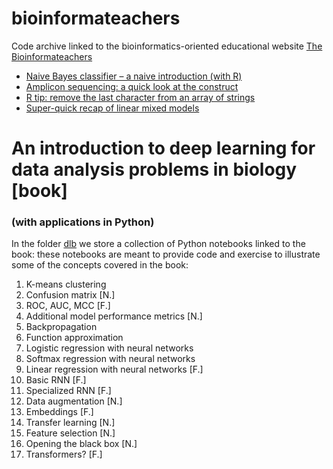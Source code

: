 # bioinformateachers
Code archive linked to the bioinformatics-oriented educational website [The Bioinformateachers](https://bioinformateachers.github.io/)

- [Naive Bayes classifier – a naive introduction (with R)](https://bioinformateachers.github.io/statistics/classification/bayes/r/2022/06/22/naive-bayes.html)
- [Amplicon sequencing: a quick look at the construct](https://bioinformateachers.github.io/bioinformatics/microbiome/2022/06/11/quick-ampliseq.html)
- [R tip: remove the last character from an array of strings](https://bioinformateachers.wordpress.com/2022/05/25/r-tip-remove-the-last-character-from-an-array-of-strings/)
- [Super-quick recap of linear mixed models](https://bioinformateachers.github.io/statistics/quantitative-genetics/linear-algebra/2022/01/05/linear-mixed-models.html)

# An introduction to deep learning for data analysis problems in biology [book]
###  (with applications in Python)

In the folder [dlb](dlb/) we store a collection of Python notebooks linked to the book: 
these notebooks are meant to provide code and exercise to illustrate some of the concepts 
covered in the book:

1. K-means clustering
2. Confusion matrix [N.]
3. ROC, AUC, MCC [F.]
4. Additional model performance metrics [N.]
5. Backpropagation
6. Function approximation
7. Logistic regression with neural networks
8. Softmax regression with neural networks
9. Linear regression with neural networks [F.]
10. Basic RNN [F.]
11. Specialized RNN [F.]
12. Data augmentation [N.]
13. Embeddings [F.]
14. Transfer learning [N.]
15. Feature selection [N.]
16. Opening the black box [N.]
17. Transformers? [F.]

